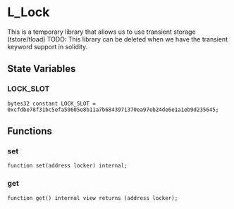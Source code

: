 # L_Lock
This is a temporary library that allows us to use transient storage (tstore/tload)
TODO: This library can be deleted when we have the transient keyword support in solidity.


## State Variables
### LOCK_SLOT

```solidity
bytes32 constant LOCK_SLOT = 0xcfdbe78f31bc5efa50605e8b11a7b6843971370ea97eb24de6e1a1eb9d235645;
```


## Functions
### set


```solidity
function set(address locker) internal;
```

### get


```solidity
function get() internal view returns (address locker);
```

